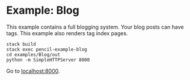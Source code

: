 # Example: Blog

This example contains a full blogging system. Your blog posts can have tags.
This example also renders tag index pages.

```
stack build
stack exec pencil-example-blog
cd examples/Blog/out
python -m SimpleHTTPServer 8000
```

Go to [localhost:8000](http://localhost:8000).
